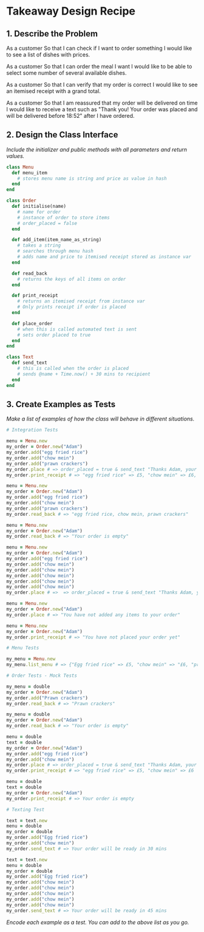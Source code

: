 # Takeaway Design Recipe

## 1. Describe the Problem

As a customer
So that I can check if I want to order something
I would like to see a list of dishes with prices.

As a customer
So that I can order the meal I want
I would like to be able to select some number of several available dishes.

As a customer
So that I can verify that my order is correct
I would like to see an itemised receipt with a grand total.

As a customer
So that I am reassured that my order will be delivered on time
I would like to receive a text such as "Thank you! Your order was placed and will be delivered before 18:52" after I have ordered.



## 2. Design the Class Interface

_Include the initializer and public methods with all parameters and return values._

```ruby
class Menu
  def menu_item
    # stores menu name is string and price as value in hash
  end
end

class Order
  def initialise(name)
    # name for order
    # instance of order to store items
    # order_placed = false
  end

  def add_item(item_name_as_string)
    # takes a string
    # searches through menu hash
    # adds name and price to itemised receipt stored as instance var
  end

  def read_back
    # returns the keys of all items on order
  end

  def print_receipt
    # returns an itemised receipt from instance var
    # Only prints receipt if order is placed
  end

  def place_order
    # when this is called automated text is sent
    # sets order placed to true
  end
end

class Text
  def send_text
    # this is called when the order is placed
    # sends @name + Time.now() + 30 mins to recipient
  end
end
```

## 3. Create Examples as Tests

_Make a list of examples of how the class will behave in different situations._

```ruby
# Integration Tests

menu = Menu.new
my_order = Order.new("Adam")
my_order.add("egg fried rice")
my_order.add("chow mein")
my_order.add("prawn crackers")
my_order.place # => order_placed = true & send_text "Thanks Adam, your order will arrive at 19:30"
my_order.print_receipt # => "egg fried rice" => £5, "chow mein" => £6, "prawn crackers" => £2

menu = Menu.new
my_order = Order.new("Adam")
my_order.add("egg fried rice")
my_order.add("chow mein")
my_order.add("prawn crackers")
my_order.read_back # => "egg fried rice, chow mein, prawn crackers"

menu = Menu.new
my_order = Order.new("Adam")
my_order.read_back # => "Your order is empty"

menu = Menu.new
my_order = Order.new("Adam")
my_order.add("egg fried rice")
my_order.add("chow mein")
my_order.add("chow mein")
my_order.add("chow mein")
my_order.add("chow mein")
my_order.add("chow mein")
my_order.place # =>  => order_placed = true & send_text "Thanks Adam, your order will arrive at 19:45"

menu = Menu.new
my_order = Order.new("Adam")
my_order.place # => "You have not added any items to your order"

menu = Menu.new
my_order = Order.new("Adam")
my_order.print_receipt # => "You have not placed your order yet"

# Menu Tests

my_menu = Menu.new
my_menu.list_menu # => {"Egg fried rice" => £5, "chow mein" => "£6, "prawn crackers" => £2}

# Order Tests - Mock Tests

my_menu = double
my_order = Order.new("Adam")
my_order.add("Prawn crackers")
my_order.read_back # => "Prawn crackers"

my_menu = double
my_order = Order.new("Adam")
my_order.read_back # => "Your order is empty"

menu = double
text = double
my_order = Order.new("Adam")
my_order.add("egg fried rice")
my_order.add("chow mein")
my_order.place # => order_placed = true & send_text "Thanks Adam, your order will arrive at 19:30"
my_order.print_receipt # => "egg fried rice" => £5, "chow mein" => £6

menu = double
text = double
my_order = Order.new("Adam")
my_order.print_receipt # => Your order is empty

# Texting Test

text = text.new
menu = double
my_order = double
my_order.add("Egg fried rice")
my_order.add("chow mein")
my_order.send_text # => Your order will be ready in 30 mins

text = text.new
menu = double
my_order = double
my_order.add("Egg fried rice")
my_order.add("chow mein")
my_order.add("chow mein")
my_order.add("chow mein")
my_order.add("chow mein")
my_order.add("chow mein")
my_order.send_text # => Your order will be ready in 45 mins

```

_Encode each example as a test. You can add to the above list as you go._


